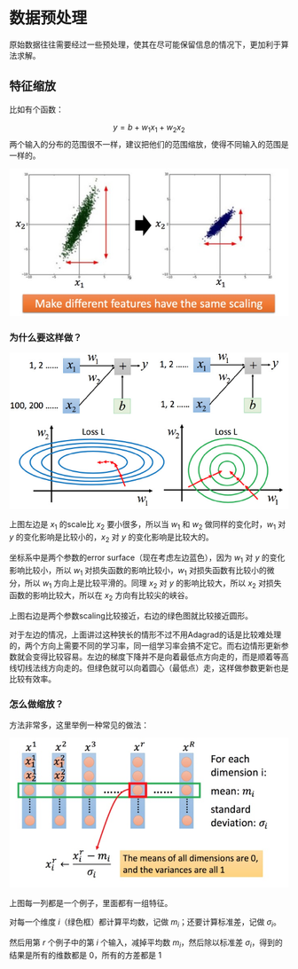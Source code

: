# 数据预处理

原始数据往往需要经过一些预处理，使其在尽可能保留信息的情况下，更加利于算法求解。

## 特征缩放

比如有个函数：

$$y=b+w_1x_1+w_2x_2 \tag{12}$$
两个输入的分布的范围很不一样，建议把他们的范围缩放，使得不同输入的范围是一样的。

![尺度变换](scaleTrans.png)

### 为什么要这样做？

![](chapter6-14.png)

上图左边是 $x_1$ 的scale比 $x_2$ 要小很多，所以当 $w_1$ 和 $w_2$ 做同样的变化时，$w_1$ 对 $y$ 的变化影响是比较小的，$x_2$ 对 $y$ 的变化影响是比较大的。

坐标系中是两个参数的error surface（现在考虑左边蓝色），因为 $w_1$ 对 $y$ 的变化影响比较小，所以 $w_1$ 对损失函数的影响比较小，$w_1$ 对损失函数有比较小的微分，所以 $w_1$ 方向上是比较平滑的。同理 $x_2$ 对 $y$ 的影响比较大，所以 $x_2$ 对损失函数的影响比较大，所以在 $x_2$ 方向有比较尖的峡谷。

上图右边是两个参数scaling比较接近，右边的绿色图就比较接近圆形。

对于左边的情况，上面讲过这种狭长的情形不过不用Adagrad的话是比较难处理的，两个方向上需要不同的学习率，同一组学习率会搞不定它。而右边情形更新参数就会变得比较容易。左边的梯度下降并不是向着最低点方向走的，而是顺着等高线切线法线方向走的。但绿色就可以向着圆心（最低点）走，这样做参数更新也是比较有效率。

### 怎么做缩放？

方法非常多，这里举例一种常见的做法：

![](chapter6-15.png)

上图每一列都是一个例子，里面都有一组特征。

对每一个维度 $i$（绿色框）都计算平均数，记做 $m_i$；还要计算标准差，记做 $\sigma_i$。

然后用第 $r$ 个例子中的第 $i$ 个输入，减掉平均数 $m_i$，然后除以标准差 $\sigma_i$，得到的结果是所有的维数都是 $0$，所有的方差都是 $1$
